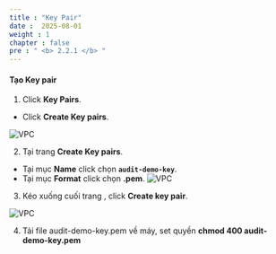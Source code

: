 ```yaml
---
title : "Key Pair"
date :  2025-08-01
weight : 1
chapter : false
pre : " <b> 2.2.1 </b> "
---
```


#### Tạo Key pair

1. Click **Key Pairs**.
  + Click **Create Key pairs**.

![VPC](/images/2.prerequisite/025.png)

2. Tại trang **Create Key pairs**.
  + Tại mục **Name** click chọn **`audit-demo-key`**.
  + Tại mục **Format** click chọn **.pem**.
![VPC](/images/2.prerequisite/026.png)

3. Kéo xuống cuối trang , click **Create key pair**.

![VPC](/images/2.prerequisite/0261.png)

4. Tải file audit-demo-key.pem về máy, set quyền **chmod 400 audit-demo-key.pem**


